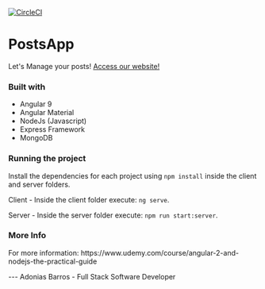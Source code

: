 [![CircleCI](https://circleci.com/gh/adoniasvsbarros/posts-app.svg?style=svg)](https://circleci.com/gh/adoniasvsbarros/posts-app)
# PostsApp
Let's Manage your posts! [Access our website!](http://mean-angular-node-avsb.s3-website.us-east-2.amazonaws.com)

### Built with
<ul>
  <li> Angular 9 </li>
  <li> Angular Material </li>
  <li> NodeJs (Javascript) </li>
  <li> Express Framework </li>
  <li> MongoDB </li>
</ul>

### Running the project

Install the dependencies for each project using ```npm install``` inside the client and server folders.


Client - Inside the client folder execute: ```ng serve```.


Server - Inside the server folder execute: ```npm run start:server```.


### More Info

<p>For more information: https://www.udemy.com/course/angular-2-and-nodejs-the-practical-guide</p>
---
Adonias Barros - Full Stack Software Developer
